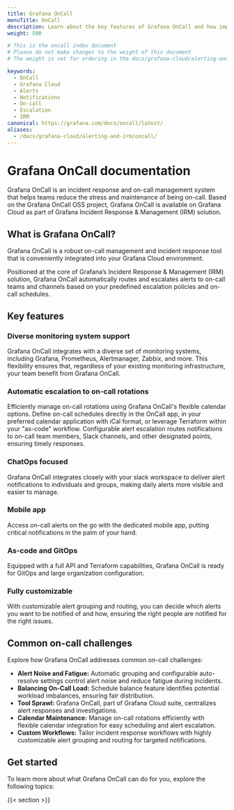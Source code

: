 ```yaml
---
title: Grafana OnCall
menuTitle: OnCall
description: Learn about the key features of Grafana OnCall and how improve your IRM solution
weight: 500

# This is the oncall index document
# Please do not make changes to the weight of this document
# The weight is set for ordering in the docs/grafana-cloud/alerting-and-irm/ folder

keywords:
  - OnCall
  - Grafana Cloud
  - Alerts
  - Notifications
  - On-call
  - Escalation
  - IRM
canonical: https://grafana.com/docs/oncall/latest/
aliases:
  - /docs/grafana-cloud/alerting-and-irm/oncall/
---
```


# Grafana OnCall documentation

Grafana OnCall is an incident response and on-call management system that helps teams reduce the stress and maintenance of being on-call. Based on the Grafana
OnCall OSS project, Grafana OnCall is available on Grafana Cloud as part of Grafana Incident Response & Management (IRM) solution.

## What is Grafana OnCall?

Grafana OnCall is a robust on-call management and incident response tool that is conveniently integrated into your Grafana Cloud environment.

Positioned at the core of Grafana’s Incident Response & Management (IRM) solution, Grafana OnCall automatically routes and escalates alerts to on-call teams and
channels based on your predefined escalation policies and on-call schedules.

## Key features

### Diverse monitoring system support

Grafana OnCall integrates with a diverse set of monitoring systems, including Grafana, Prometheus, Alertmanager, Zabbix, and more. This flexibility ensures that, regardless of your existing monitoring infrastructure, your team benefit from Grafana OnCall.

### Automatic escalation to on-call rotations

Efficiently manage on-call rotations using Grafana OnCall's flexible calendar options. Define on-call schedules directly in the OnCall app, in your preferred calendar application with iCal format, or leverage Terraform within your "as-code" workflow. Configurable alert escalation routes notifications to on-call team members, Slack channels, and other designated points, ensuring timely responses.

### ChatOps focused

Grafana OnCall integrates closely with your slack workspace to deliver alert notifications to individuals and groups, making daily alerts more visible and easier to manage.

### Mobile app

Access on-call alerts on the go with the dedicated mobile app, putting critical notifications in the palm of your hand.

### As-code and GitOps

Equipped with a full API and Terraform capabilities, Grafana OnCall is ready for GitOps and large organization configuration.

### Fully customizable

With customizable alert grouping and routing, you can decide which alerts you want to be notified of and how, ensuring the right people are notified for the right issues.

## Common on-call challenges

Explore how Grafana OnCall addresses common on-call challenges:

- **Alert Noise and Fatigue:** Automatic grouping and configurable auto-resolve settings control alert noise and reduce fatigue during incidents.
- **Balancing On-Call Load:** Schedule balance feature identifies potential workload imbalances, ensuring fair distribution.
- **Tool Sprawl:** Grafana OnCall, part of Grafana Cloud suite, centralizes alert responses and investigations.
- **Calendar Maintenance:** Manage on-call rotations efficiently with flexible calendar integration for easy scheduling and alert escalation.
- **Custom Workflows:** Tailor incident response workflows with highly customizable alert grouping and routing for targeted notifications.

## Get started

To learn more about what Grafana OnCall can do for you, explore the following topics:

{{< section >}}
